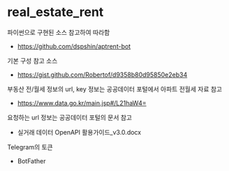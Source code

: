 # real_estate_rent

파이썬으로 구현된 소스 참고하여 따라함
* https://github.com/dspshin/aptrent-bot

기본 구성 참고 소스
* https://gist.github.com/Robertof/d9358b80d95850e2eb34

부동산 전/월세 정보의 url, key 정보는 공공데이터 포털에서 아파트 전월세 자료 참고
* https://www.data.go.kr/main.jsp#/L21haW4=

요청하는 url 정보는 공공데이터 포털의 문서 참고
* 실거래 데이터 OpenAPI 활용가이드_v3.0.docx

Telegram의 토큰
* BotFather
